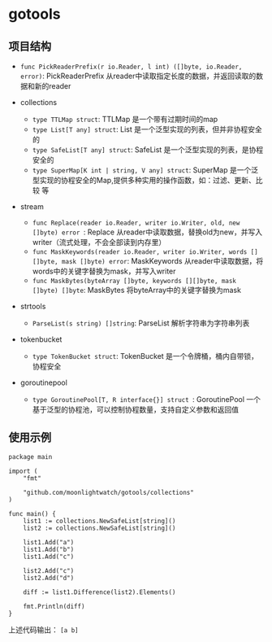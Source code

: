 # gotools

## 项目结构

- `func PickReaderPrefix(r io.Reader, l int) ([]byte, io.Reader, error)`: PickReaderPrefix 从reader中读取指定长度的数据，并返回读取的数据和新的reader

- collections
    - `type TTLMap struct`: TTLMap 是一个带有过期时间的map
    - `type List[T any] struct`: List 是一个泛型实现的列表，但并非协程安全的
    - `type SafeList[T any] struct`: SafeList 是一个泛型实现的列表，是协程安全的
    - `type SuperMap[K int | string, V any] struct`: SuperMap 是一个泛型实现的协程安全的Map,提供多种实用的操作函数，如：过滤、更新、比较 等
- stream
    - `func Replace(reader io.Reader, writer io.Writer, old, new []byte) error `: Replace 从reader中读取数据，替换old为new，并写入writer（流式处理，不会全部读到内存里）
    - `func MaskKeywords(reader io.Reader, writer io.Writer, words [][]byte, mask []byte) error`: MaskKeywords 从reader中读取数据，将words中的关键字替换为mask，并写入writer
	- `func MaskBytes(byteArray []byte, keywords [][]byte, mask []byte) []byte`: MaskBytes 将byteArray中的关键字替换为mask
- strtools
    - `ParseList(s string) []string`: ParseList 解析字符串为字符串列表
- tokenbucket
	- `type TokenBucket struct`: TokenBucket 是一个令牌桶，桶内自带锁，协程安全
- goroutinepool
    - `type GoroutinePool[T, R interface{}] struct `: GoroutinePool 一个基于泛型的协程池，可以控制协程数量，支持自定义参数和返回值

## 使用示例

```
package main

import (
	"fmt"

	"github.com/moonlightwatch/gotools/collections"
)

func main() {
	list1 := collections.NewSafeList[string]()
	list2 := collections.NewSafeList[string]()

	list1.Add("a")
	list1.Add("b")
	list1.Add("c")

	list2.Add("c")
	list2.Add("d")

	diff := list1.Difference(list2).Elements()

	fmt.Println(diff)
}
```
上述代码输出： `[a b]`